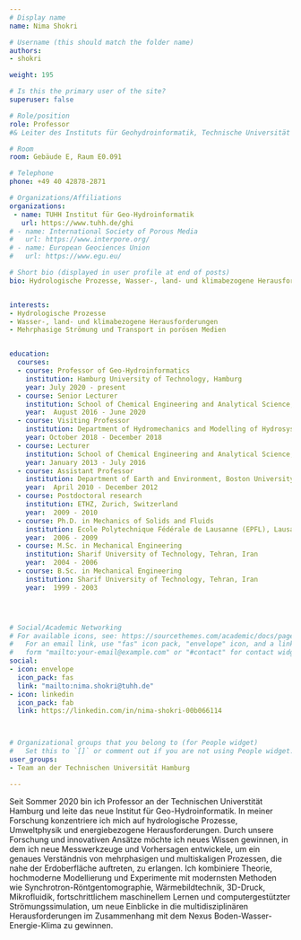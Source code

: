 ```yaml
---
# Display name
name: Nima Shokri

# Username (this should match the folder name)
authors:
- shokri

weight: 195

# Is this the primary user of the site?
superuser: false

# Role/position
role: Professor
#& Leiter des Instituts für Geohydroinformatik, Technische Universität Hamburg

# Room
room: Gebäude E, Raum E0.091

# Telephone
phone: +49 40 42878-2871

# Organizations/Affiliations
organizations:
 - name: TUHH Institut für Geo-Hydroinformatik
   url: https://www.tuhh.de/ghi
# - name: International Society of Porous Media
#   url: https://www.interpore.org/
# - name: European Geociences Union
#   url: https://www.egu.eu/

# Short bio (displayed in user profile at end of posts)
bio: Hydrologische Prozesse, Wasser-, land- und klimabezogene Herausforderungen, Mehrphasige Strömung und Transport in porösen Medien


interests:
- Hydrologische Prozesse
- Wasser-, land- und klimabezogene Herausforderungen
- Mehrphasige Strömung und Transport in porösen Medien


education:
  courses:
  - course: Professor of Geo-Hydroinformatics
    institution: Hamburg University of Technology, Hamburg
    year: July 2020 - present
  - course: Senior Lecturer
    institution: School of Chemical Engineering and Analytical Science, University of Manchester, UK
    year:  August 2016 - June 2020
  - course: Visiting Professor
    institution: Department of Hydromechanics and Modelling of Hydrosystems, University of Stuttgart
    year: October 2018 - December 2018
  - course: Lecturer
    institution: School of Chemical Engineering and Analytical Science, University of Manchester, UK
    year: January 2013 - July 2016
  - course: Assistant Professor
    institution: Department of Earth and Environment, Boston University, Boston, USA
    year:  April 2010 - December 2012
  - course: Postdoctoral research
    institution: ETHZ, Zurich, Switzerland
    year:  2009 - 2010
  - course: Ph.D. in Mechanics of Solids and Fluids
    institution: Ecole Polytechnique Fédérale de Lausanne (EPFL), Lausanne, Switzerland
    year:  2006 - 2009
  - course: M.Sc. in Mechanical Engineering
    institution: Sharif University of Technology, Tehran, Iran
    year:  2004 - 2006
  - course: B.Sc. in Mechanical Engineering
    institution: Sharif University of Technology, Tehran, Iran
    year:  1999 - 2003




# Social/Academic Networking
# For available icons, see: https://sourcethemes.com/academic/docs/page-builder/#icons
#   For an email link, use "fas" icon pack, "envelope" icon, and a link in the
#   form "mailto:your-email@example.com" or "#contact" for contact widget.
social:
- icon: envelope
  icon_pack: fas
  link: "mailto:nima.shokri@tuhh.de"
- icon: linkedin
  icon_pack: fab
  link: https://linkedin.com/in/nima-shokri-00b066114



# Organizational groups that you belong to (for People widget)
#   Set this to `[]` or comment out if you are not using People widget.
user_groups:
- Team an der Technischen Universität Hamburg

---
```


Seit Sommer 2020 bin ich Professor an der Technischen Universtität Hamburg und leite das neue Institut für Geo-Hydroinformatik. 
In meiner Forschung konzentriere ich mich auf hydrologische Prozesse, Umweltphysik und energiebezogene Herausforderungen. 
Durch unsere Forschung und innovativen Ansätze möchte ich neues Wissen gewinnen, in dem ich neue Messwerkzeuge und Vorhersagen entwickele, 
um ein genaues Verständnis von mehrphasigen und multiskaligen Prozessen, die nahe der Erdoberfläche auftreten, zu erlangen. 
Ich kombiniere Theorie, hochmoderne Modellierung und Experimente mit modernsten Methoden wie Synchrotron-Röntgentomographie, 
Wärmebildtechnik, 3D-Druck, Mikrofluidik, fortschrittlichem maschinellem Lernen und computergestützter Strömungssimulation, 
um neue Einblicke in die multidisziplinären Herausforderungen im Zusammenhang mit dem Nexus Boden-Wasser-Energie-Klima zu gewinnen.
